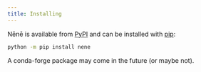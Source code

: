 ```yaml
---
title: Installing
---
```



Nēnē is available from [PyPI][pypi] and can be installed with [pip][pip]:

```bash
python -m pip install nene
```

A conda-forge package may come in the future (or maybe not).

[pypi]: https://pypi.org/project/nene/
[pip]: https://github.com/pypa/pip
